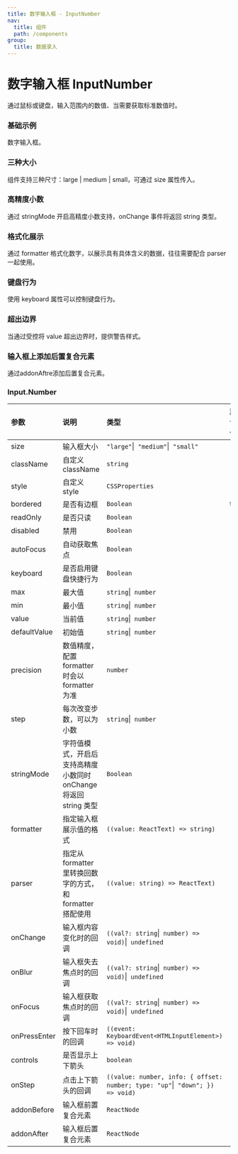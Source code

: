 ```yaml
---
title: 数字输入框 - InputNumber
nav:
  title: 组件
  path: /components
group:
  title: 数据录入
---
```


# 数字输入框 InputNumber

通过鼠标或键盘，输入范围内的数值、当需要获取标准数值时。

### 基础示例

数字输入框。

<code src="./demos/basic.tsx"  ></code>

### 三种大小

组件支持三种尺寸：large | medium | small，可通过 size 属性传入。

<code src="./demos/size.tsx"  ></code>

### 高精度小数

通过 stringMode 开启高精度小数支持，onChange 事件将返回 string 类型。

<code src="./demos/stringMode.tsx"  ></code>

### 格式化展示

通过 formatter 格式化数字，以展示具有具体含义的数据，往往需要配合 parser 一起使用。

<code src="./demos/formatter.tsx"  ></code>

### 键盘行为

使用 keyboard 属性可以控制键盘行为。

<code src="./demos/keyboard.tsx"  ></code>

### 超出边界

当通过受控将 value 超出边界时，提供警告样式。

<code src="./demos/overstep.tsx"  ></code>

### 输入框上添加后置复合元素

通过addonAftre添加后置复合元素。

<code src="./demos/addonAfter.tsx"  ></code>

### Input.Number

| 参数 | 说明 | 类型 | 默认值 |
| :--- | :--- | :--- | :----- |
| size      | 输入框大小 | `"large"`\|` "medium"`\|` "small"`  | -      |
| className      | 自定义className | `string`  | -      |
| style      | 自定义style | `CSSProperties`  | -      |
| bordered      | 是否有边框 | `Boolean`  | true      |
| readOnly      | 是否只读 | `Boolean`  | -      |
| disabled      | 禁用 | `Boolean`  | -      |
| autoFocus      | 自动获取焦点 | `Boolean`  | -      |
| keyboard      | 是否启用键盘快捷行为 | `Boolean`  | -      |
| max      | 最大值 | `string`\|` number`  | -      |
| min      | 最小值 | `string`\|` number`  | -      |
| value      | 当前值 | `string`\|` number`  | -      |
| defaultValue      | 初始值 | `string`\|` number`  | -      |
| precision      | 数值精度，配置 formatter 时会以 formatter 为准 | `number`  | -      |
| step      | 每次改变步数，可以为小数 | `string`\|` number`  | -      |
| stringMode      | 字符值模式，开启后支持高精度小数同时 onChange 将返回 string 类型 | `Boolean`  | -      |
| formatter      | 指定输入框展示值的格式 | `((value: ReactText) => string)`  | -      |
| parser      | 指定从 formatter 里转换回数字的方式，和 formatter 搭配使用 | `((value: string) => ReactText)`  | -      |
| onChange      | 输入框内容变化时的回调 | `((val?: string`\|` number) => void)`\|` undefined`  | -      |
| onBlur      | 输入框失去焦点时的回调 | `((val?: string`\|` number) => void)`\|` undefined`  | -      |
| onFocus      | 输入框获取焦点时的回调 | `((val?: string`\|` number) => void)`\|` undefined`  | -      |
| onPressEnter      | 按下回车时的回调 | `((event: KeyboardEvent<HTMLInputElement>) => void)`  | -      |
| controls      | 是否显示上下箭头 | `boolean`  | -      |
| onStep      | 点击上下箭头的回调 | `((value: number, info: { offset: number; type: "up"`\|` "down"; }) => void)`  | -      |
| addonBefore      | 输入框前置复合元素 | `ReactNode`  | -      |
| addonAfter      | 输入框后置复合元素 | `ReactNode`  | -      |
